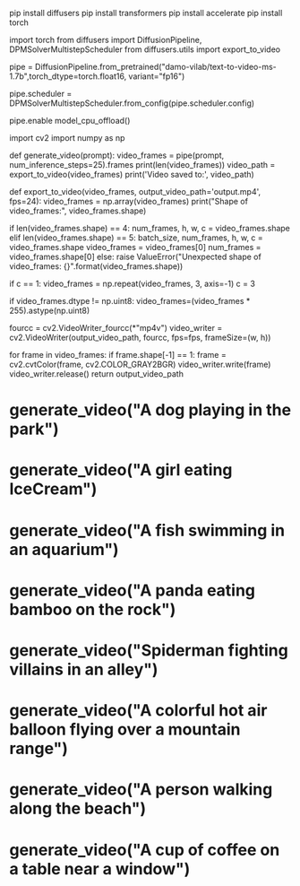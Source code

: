 pip install diffusers
pip install transformers
pip install accelerate
pip install torch

import torch
from diffusers import DiffusionPipeline, DPMSolverMultistepScheduler
from diffusers.utils import export_to_video

pipe = DiffusionPipeline.from_pretrained("damo-vilab/text-to-video-ms-1.7b",torch_dtype=torch.float16,
variant="fp16")

pipe.scheduler = DPMSolverMultistepScheduler.from_config(pipe.scheduler.config)

pipe.enable
model_cpu_offload()

import cv2
import numpy as np

def generate_video(prompt):
  video_frames = pipe(prompt, num_inference_steps=25).frames
  print(len(video_frames)) 
  video_path = export_to_video(video_frames)
  print('Video saved to:', video_path)

def export_to_video(video_frames, output_video_path='output.mp4', fps=24):
 video_frames = np.array(video_frames)
 print("Shape of video_frames:", video_frames.shape)

if len(video_frames.shape) == 4:
      num_frames, h, w, c = video_frames.shape
elif len(video_frames.shape) == 5:
      batch_size, num_frames, h, w, c = video_frames.shape
      video_frames = video_frames[0]
      num_frames = video_frames.shape[0]
else:
    raise ValueError("Unexpected shape of video_frames: {}".format(video_frames.shape))

if c == 1:
    video_frames = np.repeat(video_frames, 3, axis=-1)
    c = 3 

if video_frames.dtype != np.uint8:
      video_frames=(video_frames * 255).astype(np.uint8)

fourcc = cv2.VideoWriter_fourcc(*"mp4v")
video_writer = cv2.VideoWriter(output_video_path, fourcc, fps=fps, frameSize=(w, h))

for frame in video_frames:
      if frame.shape[-1] == 1:
        frame = cv2.cvtColor(frame, cv2.COLOR_GRAY2BGR)
       video_writer.write(frame)
       video_writer.release()
       return output_video_path

# generate_video("A dog playing in the park")
# generate_video("A girl eating IceCream")
# generate_video("A fish swimming in an aquarium")
# generate_video("A panda eating bamboo on the rock")
# generate_video("Spiderman fighting villains in an alley")
# generate_video("A colorful hot air balloon flying over a mountain range")
# generate_video("A person walking along the beach")
# generate_video("A cup of coffee on a table near a window")
